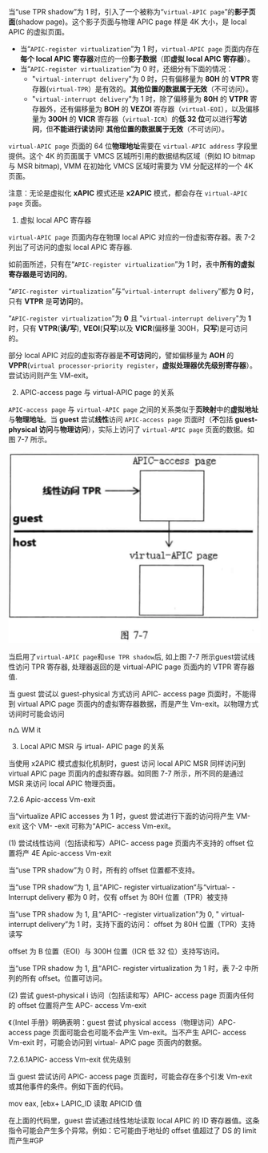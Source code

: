 
当“use TPR shadow”为 1 时，引入了一个被称为“`virtual-APIC page`”的**影子页面**(shadow page)。这个影子页面与物理 APIC page 样是 4K 大小，是 local APIC 的虚拟页面。

* 当“`APIC-register virtualization`”为 1 时，`virtual-APIC page` 页面内存在**每个 local APIC 寄存器**对应的一份**影子数据**（即**虚拟 local APIC 寄存器**）。
* 当“`APIC-register virtualization`”为 0 时，还细分有下面的情况：
    * "`virtual-interrupt delivery`"为 0 时，只有偏移量为 **80H** 的 **VTPR** 寄存器(`virtual-TPR`）是有效的。**其他位置的数据属于无效**（不可访问）。
    * "`virtual-interrupt delivery`"为 1 时，除了偏移量为 **80H** 的 **VTPR** 寄存器外，还有偏移量为 **BOH** 的 **VEZOI** 寄存器（`virtual-EOI`），以及偏移量为 **300H** 的 **VICR** 寄存器（`virtual-ICR`）的**低 32 位**可以进行**写访问**，但**不能进行读访问**! **其他位置的数据属于无效**（不可访问）。

`virtual-APIC page` 页面的 64 位**物理地址**需要在 `virtual-APIC address` 字段里提供。这个 4K 的页面属于 VMCS 区城所引用的数据结构区域（例如 IO bitmap 与 MSR  bitmap), VMM 在初始化 VMCS 区域时需要为 VM 分配这样的一个 4K 页面。

注意：无论是虚拟化 **xAPIC** 模式还是 **x2APIC** 模式，都会存在 `virtual-APIC page` 页面。

1. 虚拟 local APC 寄存器

`virtual-APIC page` 页面内存在物理 local APIC 对应的一份虚拟寄存器。表 7-2 列出了可访问的虚拟 local APIC 寄存器.



如前面所述，只有在“`APIC-register virtualization`”为 1 时，表中**所有的虚拟寄存器是可访问的**。

“`APIC-register virtualization`”与“`virtual-interrupt delivery`”都为 **0** 时，只有 **VTPR** 是**可访问**的。

“`APIC-register virtualization`”为 **0** 且 "`virtual-interrupt delivery`"为 **1** 时，只有 **VTPR**(**读/写**), **VEOI**(**只写**)以及 **VICR**(偏移量 300H，**只写**)是可访问的。

部分 local APIC 对应的虚拟寄存器是**不可访问**的，譬如偏移量为 **AOH** 的 **VPPR**(`virtual processor-priority register`，**虚拟处理器优先级别寄存器**）。尝试访问则产生 VM-exit。

2. APIC-access page 与 virtual-APIC page 的关系

`APIC-access page` 与 `virtual-APIC page` 之间的关系类似于**页映射**中的**虚拟地址**与**物理地址**。当 **guest** 尝试**线性**访问 `APIC-access page` 页面时（**不**包括 **guest-physical 访问**与**物理访问**），实际上访问了 `virtual-APIC page` 页面的数据。如图 7-7 所示。

![2021-01-03-13-49-02.png](./images/2021-01-03-13-49-02.png)

当启用了`virtual-APIC page`和`use TPR shadow`后, 如上图 7-7 所示guest尝试线性访问 TPR 寄存器, 处理器返回的是 virtual-APIC page 页面内的 VTPR 寄存器值.

当 guest 尝试以 guest-physical 方式访问 APIC- access page 页面时，不能得到 virtual  APIC page 页面内的虚拟寄存器数据，而是产生 Vm-exit。以物理方式访间时可能会访问

n△ WM it

3. Local APIC MSR 与 irtual- APIC page 的关系

当使用 x2APIC 模式虚拟化机制时，guest 访问 local APIC MSR 同样访问到 virtual  APIC page 页面内的虚拟寄存器。如同图 7-7 所示，所不同的是通过 MSR 来访问 local APIC 物理页面。

 7.2.6 Apic-access Vm-exit

当“virtualize APIC accesses 为 1 时，guest 尝试进行下面的访问将产生 VM-exit 这个 VM- -exit 可称为“APIC- access Vm-exit。

 (1) 尝试线性访间（包括读和写）APIC- access page 页面内不支持的 offset 位置将产  4E Apic-access Vm-exit

当“use TPR shadow”为 0 时，所有的 offset 位置都不支持。

当“use TPR shadow“为 1, 且“APIC- register virtualization“与“virtual- -Interrupt  delivery 都为 0 时，仅有 offset 为 80H 位置（TPR）被支持

当“use TPR shadow 为 1, 且“APIC- -register virtualization”为 0, " virtual-  interrupt delivery”为 1 时，支持下面的访问： offset 为 80H 位置（TPR）支持读写

 offset 为 B 位置（EOI）与 300H 位置（ICR 低 32 位）支持写访问。

当“use TPR shadow 为 1, 且“APIC- register virtualization 为 1 时，表 7-2 中所列的所有 offset。位置可访问。

 (2) 尝试 guest-physical i 访问（包括读和写）APIC- access page 页面内任何的 offset 位置将产生 APC- access Vm-exit

《（Intel 手册》明确表明：guest 尝试 physical access（物理访问）APC- access page 页面可能会也可能不会产生 Vm-exit。当不产生 APIC- access Vm-exit 时，可能会访问到  virtual- APIC page 页面内的数据。

7.2.6.1APIC- access Vm-exit 优先级别

当 guest 尝试访问 APIC- access page 页面时，可能会存在多个引发 Vm-exit 或其他事件的条件。例如下面的代码。

 mov eax,  [ebx+ LAPIC_ID 读取 APICID 值

在上面的代码里，guest 尝试通过线性地址读取 local APIC 的 ID 寄存器值。这条指令可能会产生多个异常。例如：它可能由于地址的 offset 值超过了 DS 的 limit 而产生#GP